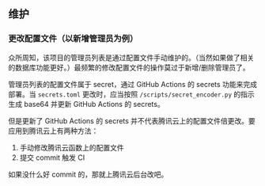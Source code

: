 ## 维护

### 更改配置文件（以新增管理员为例）

众所周知，该项目的管理员列表是通过配置文件手动维护的。（当然如果做了相关的数据库功能更好。）最频繁的修改配置文件的操作莫过于新增/删除管理员了。

管理员列表的配置文件属于 secret，通过 GitHub Actions 的 secrets 功能来完成部署。当 `secrets.toml` 更改时，应当按照 `/scripts/secret_encoder.py` 的指示生成 base64 并更新 GitHub Actions 的 secrets。

但是更新了 GitHub Actions 的 secrets 并不代表腾讯云上的配置文件倍更改。要应用到腾讯云上有两种方法：
1. 手动修改腾讯云函数上的配置文件
2. 提交 commit 触发 CI

如果没什么好 commit 的，那就上腾讯云后台改吧。

